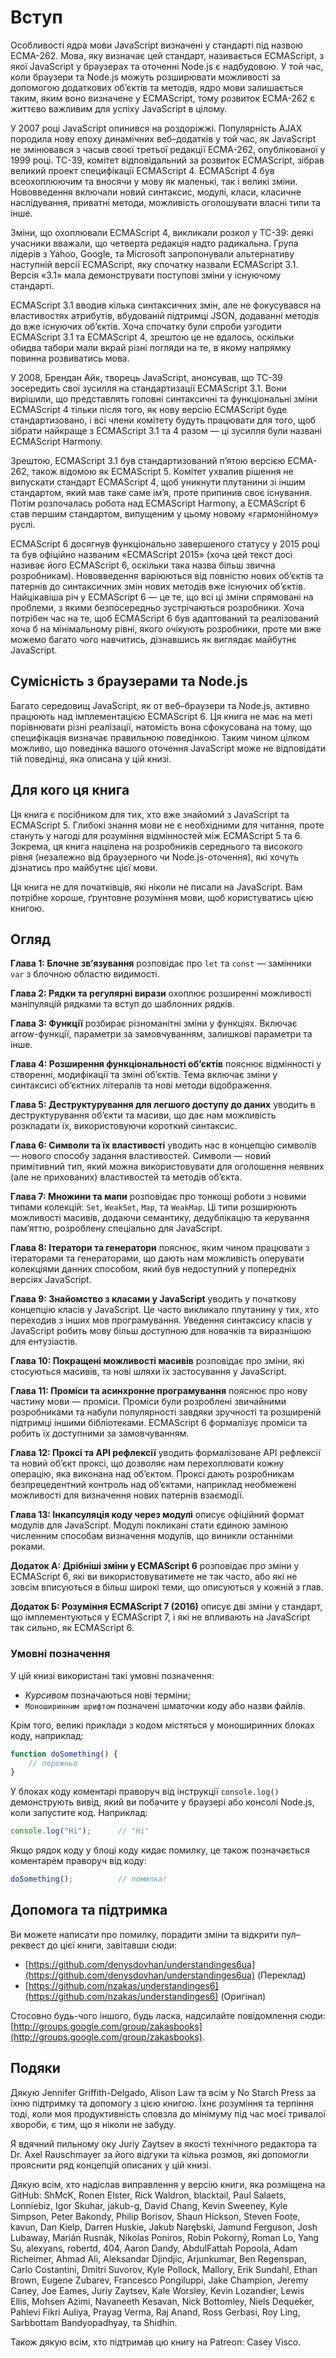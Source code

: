 # Вступ

Особливості ядра мови JavaScript визначені у стандарті під назвою ECMA-262. Мова, яку визначає цей стандарт, називається ECMAScript, з якої JavaScript у браузерах та оточенні Node.js є надбудовою. У той час, коли браузери та Node.js можуть розширювати можливості за допомогою додаткових об’єктів та методів, ядро мови залишається таким, яким воно визначене у ECMAScript, тому розвиток ECMA-262 є життєво важливим для успіху JavaScript в цілому.

У 2007 році JavaScript опинився на роздоріжжі. Популярність AJAX породила нову епоху динамічних веб–додатків у той час, як JavaScript не змінювався з часыв своєї третьої редакції ECMA-262, опублікованої у 1999 році. TC-39, комітет відповідальний за розвиток ECMAScript, зібрав великий проект специфікації ECMAScript 4. ECMAScript 4 був всеохоплюючим та вносячи у мову як маленькі, так і великі зміни. Нововведення включали новий синтаксис, модулі, класи, класичне наслідування, приватні методи, можливість оголошувати власні типи та інше.

Зміни, що охоплювали ECMAScript 4, викликали розкол у TC-39: деякі учасники вважали, що четверта редакція надто радикальна. Група лідерів з Yahoo, Google, та Microsoft запропонували альтернативу наступній версії ECMAScript, яку спочатку назвали ECMAScript 3.1. Версія «3.1» мала демонструвати поступові зміни у існуючому стандарті.

ECMAScript 3.1 вводив кілька синтаксичних змін, але не фокусувався на властивостях атрибутів, вбудованій підтримці JSON, додаванні методів до вже існуючих об’єктів. Хоча спочатку були спроби узгодити ECMAScript 3.1 та ECMAScript 4, зрештою це не вдалось, оскільки обидва табори мали вкрай різні погляди на те, в якому напрямку повинна розвиватись мова.

У 2008, Брендан Айк, творець JavaScript, анонсував, що TC-39 зосередить свої зусилля на стандартизації ECMAScript 3.1. Вони вирішили, що представлять головні синтаксичні та функціональні зміни ECMAScript 4 тільки після того, як нову версію ECMAScript буде стандартизовано, і всі члени комітету будуть працювати для того, щоб зібрати найкраще з ECMAScript 3.1 та 4 разом — ці зусилля були названі ECMAScript Harmony.

Зрештою, ECMAScript 3.1 був стандартизований п’ятою версією ECMA-262, також відомою як ECMAScript 5. Комітет ухвалив рішення не випускати стандарт ECMAScript 4, щоб уникнути плутанини зі іншим стандартом, який мав таке саме ім’я, проте припинив своє існування. Потім розпочалась робота над ECMAScript Harmony, а ECMAScript 6 став першим стандартом, випущеним у цьому новому «гармонійному» руслі.

ECMAScript 6 досягнув функціонально завершеного статусу у 2015 році та був офіційно названим «ECMAScript 2015» (хоча цей текст досі називає його ECMAScript 6, оскільки така назва більш звична розробникам). Нововведення варіюються від повністю нових об’єктів та патернів до синтаксичних змін нових методів вже існуючих об’єктів. Найцікавіша річ у ECMAScript 6 — це те, що всі ці зміни спрямовані на проблеми, з якими безпосередньо зустрічаються розробники. Хоча потрібен час на те, щоб ECMAScript 6 був адаптований та реалізований хоча б на мінімальному рівні, якого очікують розробники, проте ми вже можемо багато чого навчитись, дізнавшись як виглядає майбутнє JavaScript.

## Сумісність з браузерами та Node.js

Багато середовищ JavaScript, як от веб–браузери та Node.js, активно працюють над імплементацією ECMAScript 6. Ця книга не має на меті порівнювати різні реалізації, натомість вона сфокусована на тому, що специфікація визначає правильною поведінкою. Таким чином цілком можливо, що поведінка вашого оточення JavaScript може не відповідати тій поведінці, яка описана у цій книзі.

## Для кого ця книга

Ця книга є посібником для тих, хто вже знайомий з JavaScript та ECMAScript 5. Глибокі знання мови не є необхідними для читання, проте стануть у нагоді для розуміння відмінностей між ECMAScript 5 та 6. Зокрема, ця книга націлена на розробників середнього та високого рівня (незалежно від браузерного чи Node.js-оточення), які хочуть дізнатись про майбутнє цієї мови.

Ця книга не для початківців, які ніколи не писали на JavaScript. Вам потрібне хороше, ґрунтовне розуміння мови, щоб користуватись цією книгою.

## Огляд

**Глава 1: Блочне зв’язування** розповідає про `let` та `const` — замінники `var` з блочною областю видимості.

**Глава 2: Рядки та регулярні вирази** охоплює розширенні можливості маніпуляцій рядками та вступ до шаблонних рядків.

**Глава 3: Функції** розбирає різноманітні зміни у функціях. Включає arrow-функції, параметри за замовчуванням, залишкові параметри та інше.

**Глава 4: Розширення функціональності об’єктів** пояснює відмінності у створенні, модифікації та зміні об’єктів. Тема включає зміни у синтаксисі об’єктних літералів та нові методи відображення.

**Глава 5: Деструктурування для легшого доступу до даних** уводить в деструктурування об’єкти та масиви, що дає нам можливість розкладати їх, використовуючи короткий синтаксис.

**Глава 6: Символи та їх властивості** уводить нас в концепцію символів — нового способу задання властивостей. Символи — новий примітивний тип, який можна використовувати для оголошення неявних (але не прихованих) властивостей та методів об’єкта.

**Глава 7: Множини та мапи** розповідає про тонкощі роботи з новими типами колекцій: `Set`, `WeakSet`, `Map`, та `WeakMap`. Ці типи розширюють можливості масивів, додаючи семантику, дедублікацію та керування пам’яттю, розроблену спеціально для JavaScript.

**Глава 8: Ітератори та генератори** пояснює, яким чином працювати з ітераторами та генераторами, що дають нам можливість оперувати колекціями данних способом, який був недоступний у попередніх версіях JavaScript.

**Глава 9: Знайомство з класами у JavaScript** уводить у початкову концепцію класів у JavaScript. Це часто викликало плутанину у тих, хто переходив з інших мов програмування. Уведення синтаксису класів у JavaScript робить мову більш доступною для новачків та виразнішою для ентузіастів.

**Глава 10: Покращені можливості масивів** розповідає про зміни, які стосуються масивів, та нові шляхи їх застосування у JavaScript.

**Глава 11: Проміси та асинхронне програмування** пояснює про нову частину мови — проміси. Проміси були розроблені звичайними розробниками та набули популярності завдяки зручності та розширеній підтримці іншими бібліотеками. ECMAScript 6 формалізує проміси та робить їх доступними за замовчуванням.

**Глава 12: Проксі та АРІ рефлексії** уводить формалізоване API рефлексії та новий об’єкт проксі, що дозволяє нам перехоплювати кожну операцію, яка виконана над об’єктом. Проксі дають розробникам безпрецедентний контроль над об’єктами, наприклад необмежені можливості для визначення нових патернів взаємодії.

**Глава 13: Інкапсуляція коду через модулі** описує офіційний формат модулів для JavaScript. Модулі покликані стати єдиною заміною численним способам визначення модулів, що виникли останніми роками.

**Додаток A: Дрібніші зміни у ECMAScript 6** розповідає про зміни у ECMAScript 6, які ви використовуватимете не так часто, або які не зовсім вписуються в більш широкі теми, що описуються у кожній з глав.

**Додаток Б: Розуміння ECMAScript 7 (2016)** описує дві зміни у стандарт, що імплементуються у ECMAScript 7, і які не впливають на JavaScript так сильно, як ECMAScript 6.

### Умовні позначення

У цій книзі використані такі умовні позначення:

* *Курсивом* позначаються нові терміни;
* `Моноширинним шрифтом` позначені шматочки коду або назви файлів.

Крім того, великі приклади з кодом містяться у моноширинних блоках коду, наприклад:

```js
function doSomething() {
    // порожньо
}
```

У блоках коду коментарі праворуч від інструкції `console.log()` демонструють вивід, який ви побачите у браузері або консолі Node.js, коли запустите код. Наприклад:

```js
console.log("Hi");      // "Hi"
```

Якщо рядок коду у блоці коду кидає помилку, це також позначається коментарем праворуч від коду:

```js
doSomething();          // помилка!
```

## Допомога та підтримка

Ви можете написати про помилку, порадити зміни та відкрити пул–реквест до цієї книги, завітавши сюди:

* [https://github.com/denysdovhan/understandinges6ua](https://github.com/denysdovhan/understandinges6ua) (Переклад)
* [https://github.com/nzakas/understandinges6](https://github.com/nzakas/understandinges6) (Оригінал)

Стосовно будь-чого іншого, будь ласка, надсилайте повідомлення сюди: [http://groups.google.com/group/zakasbooks](http://groups.google.com/group/zakasbooks).

## Подяки

Дякую Jennifer Griffith-Delgado, Alison Law та всім у No Starch Press за їхню підтримку та допомогу з цією книгою. Їхнє розуміння та терпіння тоді, коли моя продуктивність сповзла до мінімуму під час моєї тривалої хвороби, є тим, що я ніколи не забуду.

Я вдячний пильному оку Juriy Zaytsev в якості технічного редактора та Dr. Axel Rauschmayer за його відгуки та кілька розмов, які допомогли прояснити ряд концепцій описаних у цій книзі.

Дякую всім, хто надіслав виправлення у версію книги, яка розміщена на GitHub: ShMcK, Ronen Elster, Rick Waldron, blacktail, Paul Salaets, Lonniebiz, Igor Skuhar, jakub-g, David Chang, Kevin Sweeney, Kyle Simpson, Peter Bakondy, Philip Borisov, Shaun Hickson, Steven Foote, kavun, Dan Kielp, Darren Huskie, Jakub Narębski, Jamund Ferguson, Josh Lubaway, Marián Rusnák, Nikolas Poniros, Robin Pokorný, Roman Lo, Yang Su, alexyans, robertd, 404, Aaron Dandy, AbdulFattah Popoola, Adam Richeimer, Ahmad Ali, Aleksandar Djindjic, Arjunkumar, Ben Regenspan, Carlo Costantini, Dmitri Suvorov, Kyle Pollock, Mallory, Erik Sundahl, Ethan Brown, Eugene Zubarev, Francesco Pongiluppi, Jake Champion, Jeremy Caney, Joe Eames, Juriy Zaytsev, Kale Worsley, Kevin Lozandier, Lewis Ellis, Mohsen Azimi, Navaneeth Kesavan, Nick Bottomley, Niels Dequeker, Pahlevi Fikri Auliya, Prayag Verma, Raj Anand, Ross Gerbasi, Roy Ling, Sarbbottam Bandyopadhyay, та Shidhin.

Також дякую всім, хто підтримав цю книгу на Patreon: Casey Visco.
